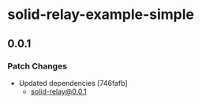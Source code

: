 # solid-relay-example-simple

## 0.0.1

### Patch Changes

- Updated dependencies [746fafb]
  - solid-relay@0.0.1
